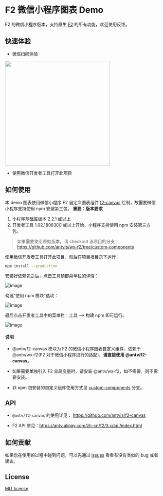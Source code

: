 # F2 微信小程序图表 Demo

F2 的微信小程序版本，支持原生 [F2](https://antv.alipay.com/zh-cn/f2/3.x/index.html) 的所有功能，欢迎使用反馈。

## 快速体验

* 微信扫码体验

<img src="https://gw.alipayobjects.com/zos/rmsportal/wmRJtPHkkoimGbPCeScc.jpg" width="344">

* 使用微信开发者工具打开此项目

## 如何使用

本 demo 图表使用微信小程序 F2 自定义图表组件 [f2-canvas](https://github.com/simaQ/f2-canvas) 绘制，故需要微信小程序支持使用 npm 安装第三包。
**重要：版本要求**

1. 小程序基础库版本 2.2.1 或以上
2. 开发者工具 1.02.1808300 或以上开始，小程序支持使用 npm 安装第三方包。

> 如果需要使用原始版本，请 checkout 该项目的分支： https://github.com/antvis/wx-f2/tree/custom-components

使用微信开发者工具打开此项目，然后在项目根目录下运行：

```bash
npm install --production
```

安装好依赖包之后，点击工具顶部菜单栏的详情：

![image](https://gw.alipayobjects.com/zos/rmsportal/sAYeeUhRjrchjvJONsvp.png)

勾选“使用 npm 模块”选项：

![image](https://gw.alipayobjects.com/zos/rmsportal/NLCSaOYDPNQVaIAZBoiC.png)

最后点击开发者工具中的菜单栏：工具 --> 构建 npm 即可运行。

![image](https://gw.alipayobjects.com/zos/rmsportal/kORAowbzpNioXseBQoxC.png)

#### 说明

* @antv/f2-canvas 模块为 F2 的微信小程序图表自定义组件，依赖于 @antv/wx-f2(F2 对于微信小程序进行的适配)，**请直接使用 @antv/f2-canvas**。

* 如果需要单独引入 F2 全局变量时，请安装 @antv/wx-f2，如不需要，则不需要安装。

* 非 npm 包安装的自定义组件使用方式见 [custom-components](https://github.com/antvis/wx-f2/tree/custom-components) 分支。



## API

* `@antv/f2-canvas` 的使用详见： https://github.com/antvis/f2-canvas

*  F2 API 参见：https://antv.alipay.com/zh-cn/f2/3.x/api/index.html

## 如何贡献

如果您在使用的过程中碰到问题，可以先通过 [issues](https://github.com/antvis/wx-f2/issues) 看看有没有类似的 bug 或者建议。

## License

[MIT license](https://github.com/antvis/wx-f2/blob/master/LICENSE)
